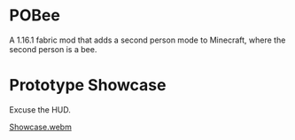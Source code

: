 # POBee

A 1.16.1 fabric mod that adds a second person mode to Minecraft, where the second person is a bee.

# Prototype Showcase

Excuse the HUD.

[Showcase.webm](https://github.com/Cuotient/BeePOV/assets/135399901/3b863ea4-58d9-41cf-b457-3b2c7a3bd5fc)
